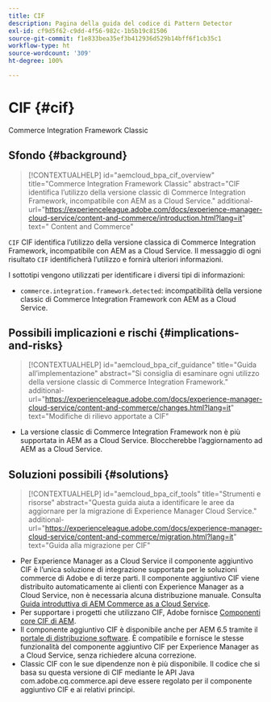 ```yaml
---
title: CIF
description: Pagina della guida del codice di Pattern Detector
exl-id: cf9d5f62-c9dd-4f56-982c-1b5b19c81506
source-git-commit: f1e833bea35ef3b412936d529b14bff6f1cb35c1
workflow-type: ht
source-wordcount: '309'
ht-degree: 100%

---
```


# CIF {#cif}

Commerce Integration Framework Classic

## Sfondo {#background}

>[!CONTEXTUALHELP]
>id="aemcloud_bpa_cif_overview"
>title="Commerce Integration Framework Classic"
>abstract="CIF identifica l’utilizzo della versione classic di Commerce Integration Framework, incompatibile con AEM as a Cloud Service."
>additional-url="https://experienceleague.adobe.com/docs/experience-manager-cloud-service/content-and-commerce/introduction.html?lang=it" text=" Content and Commerce"

`CIF` CIF identifica l’utilizzo della versione classica di Commerce Integration Framework, incompatibile con AEM as a Cloud Service. Il messaggio di ogni risultato `CIF` identificherà l’utilizzo e fornirà ulteriori informazioni.

I sottotipi vengono utilizzati per identificare i diversi tipi di informazioni:

* `commerce.integration.framework.detected`: incompatibilità della versione classic di Commerce Integration Framework con AEM as a Cloud Service.


## Possibili implicazioni e rischi {#implications-and-risks}

>[!CONTEXTUALHELP]
>id="aemcloud_bpa_cif_guidance"
>title="Guida all’implementazione"
>abstract="Si consiglia di esaminare ogni utilizzo della versione classic di Commerce Integration Framework."
>additional-url="https://experienceleague.adobe.com/docs/experience-manager-cloud-service/content-and-commerce/changes.html?lang=it" text="Modifiche di rilievo apportate a CIF"

* La versione classic di Commerce Integration Framework non è più supportata in AEM as a Cloud Service. Bloccherebbe l’aggiornamento ad AEM as a Cloud Service.

## Soluzioni possibili {#solutions}

>[!CONTEXTUALHELP]
>id="aemcloud_bpa_cif_tools"
>title="Strumenti e risorse"
>abstract="Questa guida aiuta a identificare le aree da aggiornare per la migrazione di Experience Manager Cloud Service."
>additional-url="https://experienceleague.adobe.com/docs/experience-manager-cloud-service/content-and-commerce/migration.html?lang=it" text="Guida alla migrazione per CIF"

* Per Experience Manager as a Cloud Service il componente aggiuntivo CIF è l’unica soluzione di integrazione supportata per le soluzioni commerce di Adobe e di terze parti. Il componente aggiuntivo CIF viene distribuito automaticamente ai clienti con Experience Manager as a Cloud Service, non è necessaria alcuna distribuzione manuale. Consulta [Guida introduttiva di AEM Commerce as a Cloud Service](https://experienceleague.adobe.com/docs/experience-manager-cloud-service/content-and-commerce/storefront/getting-started.html?lang=it).
* Per supportare i progetti che utilizzano CIF, Adobe fornisce [Componenti core CIF di AEM](https://github.com/adobe/aem-core-cif-components).
* Il componente aggiuntivo CIF è disponibile anche per AEM 6.5 tramite il [portale di distribuzione software](https://experience.adobe.com/#/downloads/content/software-distribution/it/aem.html). È compatibile e fornisce le stesse funzionalità del componente aggiuntivo CIF per Experience Manager as a Cloud Service, senza richiedere alcuna correzione.
* Classic CIF con le sue dipendenze non è più disponibile. Il codice che si basa su questa versione di CIF mediante le API Java com.adobe.cq.commerce.api deve essere regolato per il componente aggiuntivo CIF e ai relativi principi.
